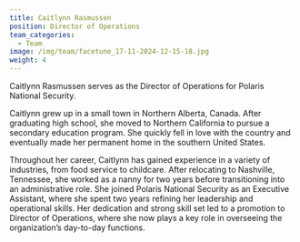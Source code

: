 ```yaml
---
title: Caitlynn Rasmussen
position: Director of Operations
team_categories:
  - Team
image: /img/team/facetune_17-11-2024-12-15-18.jpg
weight: 4
---
```

Caitlynn Rasmussen serves as the Director of Operations for Polaris National Security.


Caitlynn grew up in a small town in Northern Alberta, Canada. After graduating high school, she moved to Northern California to pursue a secondary education program. She quickly fell in love with the country and eventually made her permanent home in the southern United States.

Throughout her career, Caitlynn has gained experience in a variety of industries, from food service to childcare. After relocating to Nashville, Tennessee, she worked as a nanny for two years before transitioning into an administrative role. She joined Polaris National Security as an Executive Assistant, where she spent two years refining her leadership and operational skills. Her dedication and strong skill set led to a promotion to Director of Operations, where she now plays a key role in overseeing the organization’s day-to-day functions.